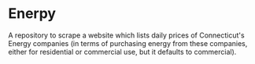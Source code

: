 # Enerpy

A repository to scrape a website which lists daily prices of Connecticut's Energy companies (in terms of purchasing energy from these companies, either for residential or commercial use, but it defaults to commercial).
